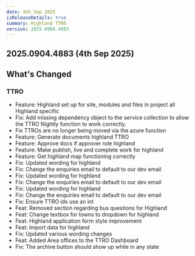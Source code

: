 ```yaml
---
date: 4th Sep 2025
isReleaseDetails: true
summary: Highland TTRO
version: 2025.0904.4883
---
```

## 2025.0904.4883 (4th Sep 2025) 

## What's Changed

### TTRO


* Feature: Highland set up for site, modules and files in project all Highland specific
* Fix: Add missing dependency object to the service collection to allow the TTRO Nightly function to work correctly.
* Fix TTROs are no longer being moved via the azure function
* Feature: Generate documents highland TTRO
* Feature: Approve docs if approver role highland
* Feature: Make publish, live and complete work for highland
* Feature: Get highland map functioning correctly
* Fix: Updated wording for highland
* Fix: Change the enquiries email to default to our dev email
* Fix: Updated wording for highland
* Fix: Change the enquiries email to default to our dev email
* Fix: Updated wording for highland
* Fix: Change the enquiries email to default to our dev email
* Fix: Ensure TTRO ids use an int
* Feat: Removed section regarding bus questions for Highland
* Feat: Change textbox for towns to dropdown for highland
* Feat: Highland application form style improvement
* Feat: Import data for highland
* Fix: Updated various wording changes
* Feat: Added Area offices to the TTRO Dashboard
* Fix: The archive button should show up while in any state